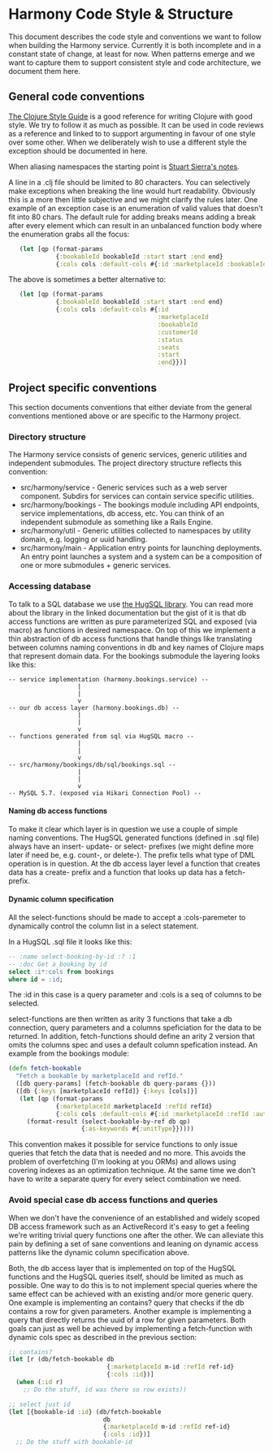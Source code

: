 # Harmony Code Style & Structure

This document describes the code style and conventions we want to
follow when building the Harmony service. Currently it is both
incomplete and in a constant state of change, at least for now. When
patterns emerge and we want to capture them to support consistent
style and code architecture, we document them here.

## General code conventions

[The Clojure Style Guide](https://github.com/bbatsov/clojure-style-guide)
is a good reference for writing Clojure with good style. We try to
follow it as much as possible. It can be used in code reviews as a
reference and linked to to support argumenting in favour of one style
over some other. When we deliberately wish to use a different style
the exception should be documented in here.

When aliasing namespaces the starting point is
[Stuart Sierra's notes](https://stuartsierra.com/2015/05/10/clojure-namespace-aliases).

A line in a .clj file should be limited to 80 characters. You can
selectively make exceptions when breaking the line would hurt
readability. Obviously this is a more then little subjective and we
might clarify the rules later. One example of an exception case is an
enumeration of valid values that doesn't fit into 80 chars. The
default rule for adding breaks means adding a break after every
element which can result in an unbalanced function body where the
enumeration grabs all the focus:

```clojure
   (let [qp (format-params
             {:bookableId bookableId :start start :end end}
             {:cols cols :default-cols #{:id :marketplaceId :bookableId :customerId :status :seats :start :end}})]
```

The above is sometimes a better alternative to:

```clojure
   (let [qp (format-params
             {:bookableId bookableId :start start :end end}
             {:cols cols :default-cols #{:id
                                         :marketplaceId
                                         :bookableId
                                         :customerId
                                         :status
                                         :seats
                                         :start
                                         :end}})]
```

## Project specific conventions

This section documents conventions that either deviate from the
general conventions mentioned above or are specific to the Harmony
project.

### Directory structure

The Harmony service consists of generic services, generic utilities and independent submodules. The project directory structure reflects this convention:

* src/harmony/service - Generic services such as a web server
  component. Subdirs for services can contain service specific
  utilities.
* src/harmony/bookings - The bookings module including API endpoints,
  service implementations, db access, etc. You can think of an
  independent submodule as something like a Rails Engine.
* src/harmony/util - Generic utilities collected to namespaces by
  utility domain, e.g. logging or uuid handling.
* src/harmony/main - Application entry points for launching
  deployments. An entry point launches a system and a system can be a
  composition of one or more submodules + generic services.

### Accessing database

To talk to a SQL database we use
[the HugSQL library](http://www.hugsql.org/). You can read more about
the library in the linked documentation but the gist of it is that db
access functions are written as pure parameterized SQL and exposed
(via macro) as functions in desired namespace. On top of this we
implement a thin abstraction of db access functions that handle things
like translating between columns naming conventions in db and key
names of Clojure maps that represent domain data. For the bookings
submodule the layering looks like this:

```text
-- service implementation (harmony.bookings.service) --
                   |
                   |
                   v
-- our db access layer (harmony.bookings.db) --
                   |
                   |
                   v
-- functions generated from sql via HugSQL macro --
                   |
                   |
                   v
-- src/harmony/bookings/db/sql/bookings.sql --
                   |
                   |
                   v
-- MySQL 5.7. (exposed via Hikari Connection Pool) --
```

#### Naming db access functions

To make it clear which layer is in question we use a couple of simple
naming conventions. The HugSQL generated functions (defined in .sql
file) always have an insert- update- or select- prefixes (we might
define more later if need be, e.g. count-, or delete-). The prefix
tells what type of DML operation is in question. At the db access
layer level a function that creates data has a create- prefix and a
function that looks up data has a fetch- prefix.

#### Dynamic column specification

All the select-functions should be made to accept a :cols-paremeter to
dynamically control the column list in a select statement.

In a HugSQL .sql file it looks like this:

```sql
-- :name select-booking-by-id :? :1
-- :doc Get a booking by id
select :i*:cols from bookings
where id = :id;
```

The :id in this case is a query parameter and :cols is a seq of
columns to be selected.

select-functions are then written as arity 3 functions that take a db
connection, query parameters and a columns speficiation for the data
to be returned. In addition, fetch-functions should define an arity 2
version that omits the columns spec and uses a default column
spefication instead. An example from the bookings module:

```clojure
(defn fetch-bookable
  "Fetch a bookable by marketplaceId and refId."
  ([db query-params] (fetch-bookable db query-params {}))
  ([db {:keys [marketplaceId refId]} {:keys [cols]}]
   (let [qp (format-params
             {:marketplaceId marketplaceId :refId refId}
             {:cols cols :default-cols #{:id :marketplaceId :refId :authorId :unitType :activePlanId}})]
     (format-result (select-bookable-by-ref db qp)
                    {:as-keywords #{:unitType}}))))

```

This convention makes it possible for service functions to only issue
queries that fetch the data that is needed and no more. This avoids
the problem of overfetching (I'm looking at you ORMs) and allows using
covering indexes as an optimization technique. At the same time we
don't have to write a separate query for every select combination we
need.

### Avoid special case db access functions and queries

When we don't have the convenience of an established and widely scoped
DB access framework such as an ActiveRecord it's easy to get a
feeling we're writing trivial query functions one after the other. We
can alleviate this pain by defining a set of sane conventions and
leaning on dynamic access patterns like the dynamic column
specification above.

Both, the db access layer that is implemented on top of the HugSQL
functions and the HugSQL queries itself, should be limited as much as
possible. One way to do this is to not implement special queries where
the same effect can be achieved with an existing and/or more generic
query. One example is implementing an contains? query that checks if
the db contains a row for given parameters. Another example is
implementing a query that directly returns the uuid of a row for given
parameters. Both goals can just as well be achieved by implementing a
fetch-function with dynamic cols spec as described in the previous
section:

```clojure
;; contains?
(let [r (db/fetch-bookable db
                           {:marketplaceId m-id :refId ref-id}
                           {:cols :id})]
  (when (:id r)
    ;; Do the stuff, id was there so row exists))

;; select just id
(let [{bookable-id :id} (db/fetch-bookable
                          db
                          {:marketplaceId m-id :refId ref-id}
                          {:cols :id})]
  ;; Do the stuff with bookable-id

```

